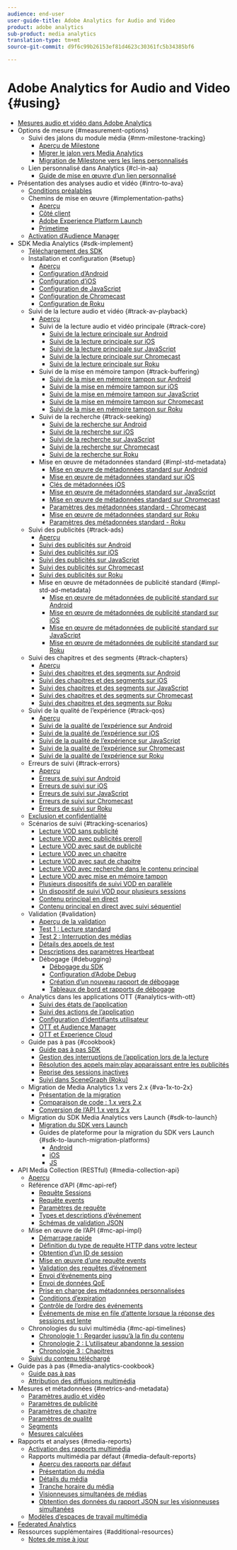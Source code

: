 ```yaml
---
audience: end-user
user-guide-title: Adobe Analytics for Audio and Video
product: adobe analytics
sub-product: media analytics
translation-type: tm+mt
source-git-commit: d9f6c99b26153ef81d4623c30361fc5b34385bf6

---
```



# Adobe Analytics for Audio and Video {#using}

+ [Mesures audio et vidéo dans Adobe Analytics](media-overview.md)
+ Options de mesure {#measurement-options}
   + Suivi des jalons du module média {#mm-milestone-tracking}
      + [Aperçu de Milestone](measurement-options/mm-milestone-tracking/milestone-overview.md)
      + [Migrer le jalon vers Media Analytics](measurement-options/mm-milestone-tracking/migrate-ms-to-va.md)
      + [Migration de Milestone vers les liens personnalisés](measurement-options/mm-milestone-tracking/migrate-ms-to-cl.md)
   + Lien personnalisé dans Analytics {#cl-in-aa}
      + [Guide de mise en œuvre d’un lien personnalisé](measurement-options/cl-in-aa/cl-impl-guide.md)
+ Présentation des analyses audio et vidéo {#intro-to-ava}
   + [Conditions préalables](intro-to-ava/prereqs.md)
   + Chemins de mise en œuvre {#implementation-paths}
      + [Aperçu](intro-to-ava/implementation-paths/implementation-paths.md)
      + [Côté client](intro-to-ava/implementation-paths/client-side-path.md)
      + [Adobe Experience Platform Launch](intro-to-ava/implementation-paths/launch-path.md)
      + [Primetime](intro-to-ava/implementation-paths/primetime-path.md)
   + [Activation d’Audience Manager](intro-to-ava/am-enablement.md)
+ SDK Media Analytics {#sdk-implement}
   + [Téléchargement des SDK](sdk-implement/download-sdks.md)
   + Installation et configuration {#setup}
      + [Aperçu](sdk-implement/setup/setup-overview.md)
      + [Configuration d’Android](sdk-implement/setup/set-up-android.md)
      + [Configuration d’iOS](sdk-implement/setup/set-up-ios.md)
      + [Configuration de JavaScript](sdk-implement/setup/set-up-js.md)
      + [Configuration de Chromecast ](sdk-implement/setup/set-up-chromecast.md)
      + [Configuration de Roku ](sdk-implement/setup/set-up-roku.md)
   + Suivi de la lecture audio et vidéo {#track-av-playback}
      + [Aperçu](sdk-implement/track-av-playback/track-core-overview.md)
      + Suivi de la lecture audio et vidéo principale {#track-core}
         + [Suivi de la lecture principale sur Android](sdk-implement/track-av-playback/track-core/track-core-android.md)
         + [Suivi de la lecture principale sur iOS](sdk-implement/track-av-playback/track-core/track-core-ios.md)
         + [Suivi de la lecture principale sur JavaScript](sdk-implement/track-av-playback/track-core/track-core-js.md)
         + [Suivi de la lecture principale sur Chromecast](sdk-implement/track-av-playback/track-core/track-core-chromecast.md)
         + [Suivi de la lecture principale sur Roku](sdk-implement/track-av-playback/track-core/track-core-roku.md)
      + Suivi de la mise en mémoire tampon {#track-buffering}
         + [Suivi de la mise en mémoire tampon sur Android](sdk-implement/track-av-playback/track-buffering/track-buffering-android.md)
         + [Suivi de la mise en mémoire tampon sur iOS](sdk-implement/track-av-playback/track-buffering/track-buffering-ios.md)
         + [Suivi de la mise en mémoire tampon sur JavaScript](sdk-implement/track-av-playback/track-buffering/track-buffering-js.md)
         + [Suivi de la mise en mémoire tampon sur Chromecast](sdk-implement/track-av-playback/track-buffering/track-buffering-chromecast.md)
         + [Suivi de la mise en mémoire tampon sur Roku](sdk-implement/track-av-playback/track-buffering/track-buffering-roku.md)
      + Suivi de la recherche {#track-seeking}
         + [Suivi de la recherche sur Android](sdk-implement/track-av-playback/track-seeking/track-seeking-android.md)
         + [Suivi de la recherche sur iOS](sdk-implement/track-av-playback/track-seeking/track-seeking-ios.md)
         + [Suivi de la recherche sur JavaScript](sdk-implement/track-av-playback/track-seeking/track-seeking-js.md)
         + [Suivi de la recherche sur Chromecast](sdk-implement/track-av-playback/track-seeking/track-seeking-chromecast.md)
         + [Suivi de la recherche sur Roku](sdk-implement/track-av-playback/track-seeking/track-seeking-roku.md)
      + Mise en œuvre de métadonnées standard {#impl-std-metadata}
         + [Mise en œuvre de métadonnées standard sur Android](sdk-implement/track-av-playback/impl-std-metadata/impl-std-metadata-android.md)
         + [Mise en œuvre de métadonnées standard sur iOS](sdk-implement/track-av-playback/impl-std-metadata/impl-std-metadata-ios.md)
         + [Clés de métadonnées iOS](sdk-implement/track-av-playback/impl-std-metadata/ios-metadata-keys.md)
         + [Mise en œuvre de métadonnées standard sur JavaScript](sdk-implement/track-av-playback/impl-std-metadata/impl-std-metadata-js.md)
         + [Mise en œuvre de métadonnées standard sur Chromecast](sdk-implement/track-av-playback/impl-std-metadata/impl-std-metadata-chromecast.md)
         + [Paramètres des métadonnées standard - Chromecast ](sdk-implement/track-av-playback/impl-std-metadata/chromecast-metadata.md)
         + [Mise en œuvre de métadonnées standard sur Roku](sdk-implement/track-av-playback/impl-std-metadata/impl-std-metadata-roku.md)
         + [Paramètres des métadonnées standard - Roku ](sdk-implement/track-av-playback/impl-std-metadata/roku-metadata.md)
   + Suivi des publicités {#track-ads}
      + [Aperçu](sdk-implement/track-ads/track-ads-overview.md)
      + [Suivi des publicités sur Android](sdk-implement/track-ads/track-ads-android.md)
      + [Suivi des publicités sur iOS](sdk-implement/track-ads/track-ads-ios.md)
      + [Suivi des publicités sur JavaScript](sdk-implement/track-ads/track-ads-js.md)
      + [Suivi des publicités sur Chromecast](sdk-implement/track-ads/track-ads-chromecast.md)
      + [Suivi des publicités sur Roku](sdk-implement/track-ads/track-ads-roku.md)
      + Mise en œuvre de métadonnées de publicité standard {#impl-std-ad-metadata}
         + [Mise en œuvre de métadonnées de publicité standard sur Android](sdk-implement/track-ads/impl-std-ad-metadata/impl-std-ad-metadata-android.md)
         + [Mise en œuvre de métadonnées de publicité standard sur iOS](sdk-implement/track-ads/impl-std-ad-metadata/impl-std-ad-metadata-ios.md)
         + [Mise en œuvre de métadonnées de publicité standard sur JavaScript](sdk-implement/track-ads/impl-std-ad-metadata/impl-std-ad-metadata-js.md)
         + [Mise en œuvre de métadonnées de publicité standard sur Roku](sdk-implement/track-ads/impl-std-ad-metadata/impl-std-ad-metadata-roku.md)
   + Suivi des chapitres et des segments {#track-chapters}
      + [Aperçu](sdk-implement/track-chapters/track-chapters-overview.md)
      + [Suivi des chapitres et des segments sur Android](sdk-implement/track-chapters/track-chapters-android.md)
      + [Suivi des chapitres et des segments sur iOS](sdk-implement/track-chapters/track-chapters-ios.md)
      + [Suivi des chapitres et des segments sur JavaScript](sdk-implement/track-chapters/track-chapters-js.md)
      + [Suivi des chapitres et des segments sur Chromecast](sdk-implement/track-chapters/track-chapters-chromecast.md)
      + [Suivi des chapitres et des segments sur Roku](sdk-implement/track-chapters/track-chapters-roku.md)
   + Suivi de la qualité de l’expérience {#track-qos}
      + [Aperçu](sdk-implement/track-qos/track-qos-overview.md)
      + [Suivi de la qualité de l’expérience sur Android](sdk-implement/track-qos/track-qos-android.md)
      + [Suivi de la qualité de l’expérience sur iOS](sdk-implement/track-qos/track-qos-ios.md)
      + [Suivi de la qualité de l’expérience sur JavaScript](sdk-implement/track-qos/track-qos-js.md)
      + [Suivi de la qualité de l’expérience sur Chromecast](sdk-implement/track-qos/track-qos-chromecast.md)
      + [Suivi de la qualité de l’expérience sur Roku](sdk-implement/track-qos/track-qos-roku.md)
   + Erreurs de suivi {#track-errors}
      + [Aperçu](sdk-implement/track-errors/track-errors-overview.md)
      + [Erreurs de suivi sur Android](sdk-implement/track-errors/track-errors-android.md)
      + [Erreurs de suivi sur iOS](sdk-implement/track-errors/track-errors-ios.md)
      + [Erreurs de suivi sur JavaScript](sdk-implement/track-errors/track-errors-js.md)
      + [Erreurs de suivi sur Chromecast](sdk-implement/track-errors/track-errors-chromecast.md)
      + [Erreurs de suivi sur Roku](sdk-implement/track-errors/track-errors-roku.md)
   + [Exclusion et confidentialité](sdk-implement/opt-out-privacy.md)
   + Scénarios de suivi {#tracking-scenarios}
      + [Lecture VOD sans publicité](sdk-implement/tracking-scenarios/vod-no-intrs-details.md)
      + [Lecture VOD avec publicités preroll](sdk-implement/tracking-scenarios/vod-preroll-ads.md)
      + [Lecture VOD avec saut de publicité](sdk-implement/tracking-scenarios/vod-skipped-ads.md)
      + [Lecture VOD avec un chapitre](sdk-implement/tracking-scenarios/vod-one-chapter.md)
      + [Lecture VOD avec saut de chapitre](sdk-implement/tracking-scenarios/vod-skipped-chapter.md)
      + [Lecture VOD avec recherche dans le contenu principal](sdk-implement/tracking-scenarios/vod-seeking.md)
      + [Lecture VOD avec mise en mémoire tampon](sdk-implement/tracking-scenarios/vod-buffering.md)
      + [Plusieurs dispositifs de suivi VOD en parallèle](sdk-implement/tracking-scenarios/vod-multi-trackers.md)
      + [Un dispositif de suivi VOD pour plusieurs sessions](sdk-implement/tracking-scenarios/vod-multi-track-one-session.md)
      + [Contenu principal en direct](sdk-implement/tracking-scenarios/live-main-content.md)
      + [Contenu principal en direct avec suivi séquentiel](sdk-implement/tracking-scenarios/live-sequential.md)
   + Validation {#validation}
      + [Aperçu de la validation](sdk-implement/validation/validation-overview.md)
      + [Test 1 : Lecture standard](sdk-implement/validation/test1-standard-playback.md)
      + [Test 2 : Interruption des médias](sdk-implement/validation/test2-media-interrupt.md)
      + [Détails des appels de test](sdk-implement/validation/test-call-details.md)
      + [Descriptions des paramètres Heartbeat](sdk-implement/validation/heartbeat-params.md)
      + Débogage {#debugging}
         + [Débogage du SDK](sdk-implement/validation/debugging/sdk-debugging.md)
         + [Configuration d’Adobe Debug](sdk-implement/validation/debugging/config-adobe-debug.md)
         + [Création d’un nouveau rapport de débogage](sdk-implement/validation/debugging/create-new-debug-report.md)
         + [Tableaux de bord et rapports de débogage](sdk-implement/validation/debugging/debug-dash-repts.md)
   + Analytics dans les applications OTT {#analytics-with-ott}
      + [Suivi des états de l’application](sdk-implement/analytics-with-ott/track-app-states.md)
      + [Suivi des actions de l’application](sdk-implement/analytics-with-ott/track-app-actions.md)
      + [Configuration d’identifiants utilisateur](sdk-implement/analytics-with-ott/set-user-ids.md)
      + [OTT et Audience Manager](sdk-implement/analytics-with-ott/ott-am.md)
      + [OTT et Experience Cloud](sdk-implement/analytics-with-ott/ott-experience-cloud.md)
   + Guide pas à pas {#cookbook}
      + [Guide pas à pas SDK](sdk-implement/cookbook/sdk-cookbook-overview.md)
      + [Gestion des interruptions de l’application lors de la lecture](sdk-implement/cookbook/app-interrupts.md)
      + [Résolution des appels main:play apparaissant entre les publicités](sdk-implement/cookbook/fix-ad-play-ad.md)
      + [Reprise des sessions inactives](sdk-implement/cookbook/resuming-inactive.md)
      + [Suivi dans SceneGraph (Roku)](sdk-implement/cookbook/sdk-track-scenegraph.md)
   + Migration de Media Analytics 1.x vers 2.x {#va-1x-to-2x}
      + [Présentation de la migration](sdk-implement/va-1x-to-2x/mig-1x-2x-overview.md)
      + [Comparaison de code : 1.x vers 2.x](sdk-implement/va-1x-to-2x/code-comparison-1x-2x.md)
      + [Conversion de l’API 1.x vers 2.x](sdk-implement/va-1x-to-2x/1x-2x-api-change.md)
   + Migration du SDK Media Analytics vers Launch {#sdk-to-launch}
      + [Migration du SDK vers Launch](sdk-implement/sdk-to-launch/sdk-to-launch-migration.md)
      + Guides de plateforme pour la migration du SDK vers Launch {#sdk-to-launch-migration-platforms}
         + [Android](sdk-implement/sdk-to-launch/sdk-to-launch-migration-platforms/sdk-to-launch-migration-android.md)
         + [iOS](sdk-implement/sdk-to-launch/sdk-to-launch-migration-platforms/sdk-to-launch-migration-ios.md)
         + [JS](sdk-implement/sdk-to-launch/sdk-to-launch-migration-platforms/sdk-to-launch-migration-js.md)
+ API Media Collection (RESTful) {#media-collection-api}
   + [Aperçu](media-collection-api/mc-api-overview.md)
   + Référence d’API {#mc-api-ref}
      + [Requête Sessions](media-collection-api/mc-api-ref/mc-api-sessions-req.md)
      + [Requête events](media-collection-api/mc-api-ref/mc-api-events-req.md)
      + [Paramètres de requête](media-collection-api/mc-api-ref/mc-api-req-params.md)
      + [Types et descriptions d’événement](media-collection-api/mc-api-ref/mc-api-event-types.md)
      + [Schémas de validation JSON](media-collection-api/mc-api-ref/mc-api-json-validation.md)
   + Mise en œuvre de l’API {#mc-api-impl}
      + [Démarrage rapide](media-collection-api/mc-api-impl/mc-api-quick-start.md)
      + [Définition du type de requête HTTP dans votre lecteur](media-collection-api/mc-api-impl/mc-api-set-http-req.md)
      + [Obtention d’un ID de session](media-collection-api/mc-api-impl/mc-api-obtain-sid.md)
      + [Mise en œuvre d’une requête events](media-collection-api/mc-api-impl/mc-api-impl-events-req.md)
      + [Validation des requêtes d’événement](media-collection-api/mc-api-impl/mc-api-validate-reqs.md)
      + [Envoi d’événements ping](media-collection-api/mc-api-impl/mc-api-sed-pings.md)
      + [Envoi de données QoE](media-collection-api/mc-api-impl/mc-api-sending-qoe.md)
      + [Prise en charge des métadonnées personnalisées](media-collection-api/mc-api-impl/mc-api-custom-meta.md)
      + [Conditions d’expiration](media-collection-api/mc-api-impl/mc-api-timeout.md)
      + [Contrôle de l’ordre des événements](media-collection-api/mc-api-impl/mc-api-ctrl-order.md)
      + [Événements de mise en file d’attente lorsque la réponse des sessions est lente](media-collection-api/mc-api-impl/mc-api-queuing.md)
   + Chronologies du suivi multimédia {#mc-api-timelines}
      + [Chronologie 1 : Regarder jusqu’à la fin du contenu](media-collection-api/mc-api-timelines/mc-api-timeline-1.md)
      + [Chronologie 2 : L’utilisateur abandonne la session](media-collection-api/mc-api-timelines/mc-api-timeline-2.md)
      + [Chronologie 3 : Chapitres](media-collection-api/mc-api-timelines/mc-api-timeline-3.md)
   + [Suivi du contenu téléchargé](media-collection-api/track-downloaded-content.md)
+ Guide pas à pas {#media-analytics-cookbook}
   + [Guide pas à pas](media-analytics-cookbook/media-analytics-cookbook.md)
   + [Attribution des diffusions multimédia](media-analytics-cookbook/media-dimensions.md)
+ Mesures et métadonnées {#metrics-and-metadata}
   + [Paramètres audio et vidéo](metrics-and-metadata/audio-video-parameters.md)
   + [Paramètres de publicité](metrics-and-metadata/ad-parameters.md)
   + [Paramètres de chapitre](metrics-and-metadata/chapter-parameters.md)
   + [Paramètres de qualité](metrics-and-metadata/quality-parameters.md)
   + [Segments](metrics-and-metadata/segments.md)
   + [Mesures calculées](metrics-and-metadata/calculated-metrics.md)
+ Rapports et analyses {#media-reports}
   + [Activation des rapports multimédia](media-reports/media-reports-enable.md)
   + Rapports multimédia par défaut {#media-default-reports}
      + [Aperçu des rapports par défaut](media-reports/media-default-reports/default-reports-overview.md)
      + [Présentation du média](media-reports/media-default-reports/media-reports-overview.md)
      + [Détails du média](media-reports/media-default-reports/media-reports-detail.md)
      + [Tranche horaire du média](media-reports/media-default-reports/media-reports-daypart.md)
      + [Visionneuses simultanées de médias](media-reports/media-default-reports/media-concurrent-viewers.md)
      + [Obtention des données du rapport JSON sur les visionneuses simultanées](media-reports/media-default-reports/get-concurrent-json.md)
   + [Modèles d’espaces de travail multimédia](media-reports/media-workspace-templates.md)
+ [Federated Analytics](federated-analytics.md)
+ Ressources supplémentaires {#additional-resources}
   + [Notes de mise à jour](additional-resources/doc-updates.md)
